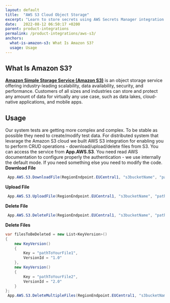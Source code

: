 ```yaml
---
layout: default
title:  "AWS S3 Cloud Object Storage"
excerpt: "Learn to store secrets using AWS Secrets Manager integration."
date:   2022-08-12 06:50:17 +0200
parent: product-integrations
permalink: /product-integrations/aws-s3/
anchors:
  what-is-amazon-s3: What Is Amazon S3?
  usage: Usage
---
```

What Is Amazon S3?
------------------
**[Amazon Simple Storage Service (Amazon S3)](https://aws.amazon.com/s3/)** is an object storage service offering industry-leading scalability, data availability, security, and performance. Customers of all sizes and industries can store and protect any amount of data for virtually any use case, such as data lakes, cloud-native applications, and mobile apps.

Usage
------------------
Our system tests are getting more complex and complex. To be stable as possible they need to create/modify test data. For distributed system that levarage the Amazon S3 cloud we built AWS S3 integration for enabling you to perform CRUD operations - download/upload/delete files from S3. You can access the service from **App.AWS.S3**. You need read AWS documentation to configure properly the authentication - we use internally the default mode. If you need something else you need to modify the code.
**Download File**
```csharp
 App.AWS.S3.DownloadFile(RegionEndpoint.EUCentral1, "s3bucketName", "pathToYourFile");
```
**Upload File**
```csharp
 App.AWS.S3.UploadFile(RegionEndpoint.EUCentral1, "s3bucketName", "pathToYourFile");
```
**Delete File**
```csharp
 App.AWS.S3.DeleteFile(RegionEndpoint.EUCentral1, "s3bucketName", "pathToYourFile");
```
**Delete Files**
```csharp
var filesToBeDeleted = new List<KeyVersion>()
{
    new KeyVersion()
    {
        Key = "pathToYourFile1",
        VersionId = "1.0"
    },
    new KeyVersion()
    {
        Key = "pathToYourFile2",
        VersionId = "2.0"
    }
};
 App.AWS.S3.DeleteMultipleFiles(RegionEndpoint.EUCentral1, "s3bucketName", filesToBeDeleted);
```